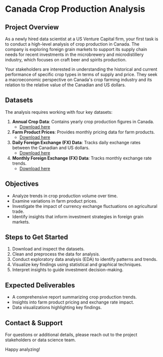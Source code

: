 # Canada Crop Production Analysis

## Project Overview
As a newly hired data scientist at a US Venture Capital firm, your first task is to conduct a high-level analysis of crop production in Canada. The company is exploring foreign grain markets to support its supply chain needs for recent investments in the microbrewery and microdistillery industry, which focuses on craft beer and spirits production.

Your stakeholders are interested in understanding the historical and current performance of specific crop types in terms of supply and price. They seek a macroeconomic perspective on Canada's crop farming industry and its relation to the relative value of the Canadian and US dollars.

## Datasets
The analysis requires working with four key datasets:
1. **Annual Crop Data**: Contains yearly crop production figures in Canada.
   - [Download here](https://cf-courses-data.s3.us.cloud-object-storage.appdomain.cloud/IBM-RP0203EN-SkillsNetwork/labs/Final%20Project/Annual_Crop_Data.csv)
2. **Farm Product Prices**: Provides monthly pricing data for farm products.
   - [Download here](https://cf-courses-data.s3.us.cloud-object-storage.appdomain.cloud/IBM-RP0203EN-SkillsNetwork/labs/Final%20Project/Monthly_Farm_Prices.csv)
3. **Daily Foreign Exchange (FX) Data**: Tracks daily exchange rates between the Canadian and US dollars.
   - [Download here](https://cf-courses-data.s3.us.cloud-object-storage.appdomain.cloud/IBM-RP0203EN-SkillsNetwork/labs/Final%20Project/Daily_FX.csv)
4. **Monthly Foreign Exchange (FX) Data**: Tracks monthly exchange rate trends.
   - [Download here](https://cf-courses-data.s3.us.cloud-object-storage.appdomain.cloud/IBM-RP0203EN-SkillsNetwork/labs/Final%20Project/Monthly_FX.csv)

## Objectives
- Analyze trends in crop production volume over time.
- Examine variations in farm product prices.
- Investigate the impact of currency exchange fluctuations on agricultural trade.
- Identify insights that inform investment strategies in foreign grain markets.

## Steps to Get Started
1. Download and inspect the datasets.
2. Clean and preprocess the data for analysis.
3. Conduct exploratory data analysis (EDA) to identify patterns and trends.
4. Visualize key findings using statistical and graphical techniques.
5. Interpret insights to guide investment decision-making.

## Expected Deliverables
- A comprehensive report summarizing crop production trends.
- Insights into farm product pricing and exchange rate impact.
- Data visualizations highlighting key findings.

## Contact & Support
For questions or additional details, please reach out to the project stakeholders or data science team.

Happy analyzing!

